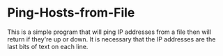# Ping-Hosts-from-File
This is a simple program that will ping IP addresses from a file then will return if they're up or down. It is necessary that the IP addresses are the last bits of text on each line.
